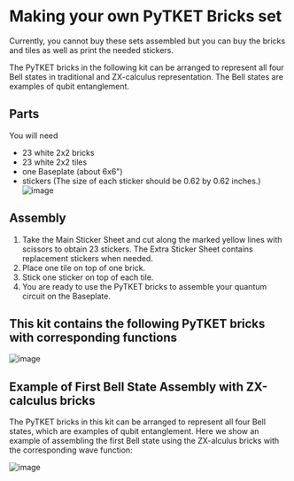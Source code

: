 # Making your own PyTKET Bricks set

Currently, you cannot buy these sets assembled but you can buy the bricks and tiles as well as print the needed stickers. 

The PyTKET bricks in the following kit can be arranged to represent all four Bell states in traditional and ZX-calculus representation. The Bell states are examples of qubit entanglement.

## Parts
You will need
- 23 white 2x2 bricks
- 23 white 2x2 tiles
- one Baseplate (about 6x6")
- stickers (The size of each sticker should be 0.62 by 0.62 inches.)
![image](https://user-images.githubusercontent.com/106914305/221366819-55f96e5e-cfce-415f-b686-a54a1a07e617.png)

## Assembly
 1) Take the Main Sticker Sheet and cut along the marked yellow lines with scissors to obtain 23 stickers. The Extra Sticker Sheet contains replacement stickers when needed.
 2) Place one tile on top of one brick.
 3) Stick one sticker on top of each tile.
 4) You are ready to use the PyTKET bricks to assemble your quantum circuit on the Baseplate.

## This kit contains the following PyTKET bricks with corresponding functions
![image](https://user-images.githubusercontent.com/106914305/221367002-5fa35466-05d2-4949-b54c-1a3ce2bae9f2.png)


## Example of First Bell State Assembly with ZX-calculus bricks
The PyTKET bricks in this kit can be arranged to represent all four Bell states, which are examples of qubit entanglement. Here we show an example of assembling the first Bell state using the ZX-alculus bricks with the corresponding wave function:

![image](https://user-images.githubusercontent.com/106914305/221367065-32e1fe41-adbf-46e0-9aa9-02015095bf5d.png)
